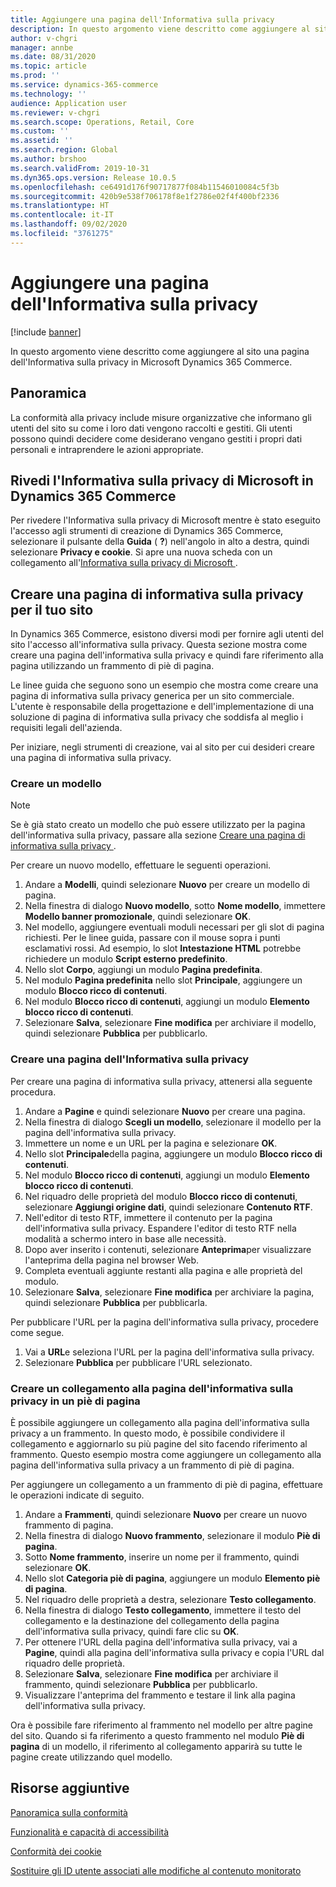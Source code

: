 ```yaml
---
title: Aggiungere una pagina dell'Informativa sulla privacy
description: In questo argomento viene descritto come aggiungere al sito una pagina dell'Informativa sulla privacy in Microsoft Dynamics 365 Commerce.
author: v-chgri
manager: annbe
ms.date: 08/31/2020
ms.topic: article
ms.prod: ''
ms.service: dynamics-365-commerce
ms.technology: ''
audience: Application user
ms.reviewer: v-chgri
ms.search.scope: Operations, Retail, Core
ms.custom: ''
ms.assetid: ''
ms.search.region: Global
ms.author: brshoo
ms.search.validFrom: 2019-10-31
ms.dyn365.ops.version: Release 10.0.5
ms.openlocfilehash: ce6491d176f90717877f084b11546010084c5f3b
ms.sourcegitcommit: 420b9e538f706178f8e1f2786e02f4f400bf2336
ms.translationtype: HT
ms.contentlocale: it-IT
ms.lasthandoff: 09/02/2020
ms.locfileid: "3761275"
---
```

# <a name="add-a-privacy-policy-page"></a>Aggiungere una pagina dell'Informativa sulla privacy


[!include [banner](includes/banner.md)]

In questo argomento viene descritto come aggiungere al sito una pagina dell'Informativa sulla privacy in Microsoft Dynamics 365 Commerce.

## <a name="overview"></a>Panoramica

La conformità alla privacy include misure organizzative che informano gli utenti del sito su come i loro dati vengono raccolti e gestiti. Gli utenti possono quindi decidere come desiderano vengano gestiti i propri dati personali e intraprendere le azioni appropriate.

## <a name="review-the-microsoft-privacy-statement-in-dynamics-365-commerce"></a>Rivedi l'Informativa sulla privacy di Microsoft in Dynamics 365 Commerce

Per rivedere l'Informativa sulla privacy di Microsoft mentre è stato eseguito l'accesso agli strumenti di creazione di Dynamics 365 Commerce, selezionare il pulsante della **Guida** ( **?**) nell'angolo in alto a destra, quindi selezionare **Privacy e cookie**. Si apre una nuova scheda con un collegamento all'[Informativa sulla privacy di Microsoft ](https://privacy.microsoft.com/privacystatement).

## <a name="build-a-privacy-policy-page-for-your-site"></a>Creare una pagina di informativa sulla privacy per il tuo sito

In Dynamics 365 Commerce, esistono diversi modi per fornire agli utenti del sito l'accesso all'informativa sulla privacy. Questa sezione mostra come creare una pagina dell'informativa sulla privacy e quindi fare riferimento alla pagina utilizzando un frammento di piè di pagina.

Le linee guida che seguono sono un esempio che mostra come creare una pagina di informativa sulla privacy generica per un sito commerciale. L'utente è responsabile della progettazione e dell'implementazione di una soluzione di pagina di informativa sulla privacy che soddisfa al meglio i requisiti legali dell'azienda.

Per iniziare, negli strumenti di creazione, vai al sito per cui desideri creare una pagina di informativa sulla privacy.

### <a name="create-a-template"></a>Creare un modello

> [!NOTE]
> Se è già stato creato un modello che può essere utilizzato per la pagina dell'informativa sulla privacy, passare alla sezione [Creare una pagina di informativa sulla privacy ](#build-a-privacy-policy-page).

Per creare un nuovo modello, effettuare le seguenti operazioni.

1. Andare a **Modelli**, quindi selezionare **Nuovo** per creare un modello di pagina.
1. Nella finestra di dialogo **Nuovo modello**, sotto **Nome modello**, immettere **Modello banner promozionale**, quindi selezionare **OK**.
1. Nel modello, aggiungere eventuali moduli necessari per gli slot di pagina richiesti. Per le linee guida, passare con il mouse sopra i punti esclamativi rossi. Ad esempio, lo slot **Intestazione HTML** potrebbe richiedere un modulo **Script esterno predefinito**.
1. Nello slot **Corpo**, aggiungi un modulo **Pagina predefinita**.
1. Nel modulo **Pagina predefinita** nello slot **Principale**, aggiungere un modulo **Blocco ricco di contenuti**.
1. Nel modulo **Blocco ricco di contenuti**, aggiungi un modulo **Elemento blocco ricco di contenuti**.
1. Selezionare **Salva**, selezionare **Fine modifica** per archiviare il modello, quindi selezionare **Pubblica** per pubblicarlo.

### <a name="build-a-privacy-policy-page"></a>Creare una pagina dell'Informativa sulla privacy

Per creare una pagina di informativa sulla privacy, attenersi alla seguente procedura.

1. Andare a **Pagine** e quindi selezionare **Nuovo** per creare una pagina.
1. Nella finestra di dialogo **Scegli un modello**, selezionare il modello per la pagina dell'informativa sulla privacy.
1. Immettere un nome e un URL per la pagina e selezionare **OK**. 
1. Nello slot **Principale**della pagina, aggiungere un modulo **Blocco ricco di contenuti**.
1. Nel modulo **Blocco ricco di contenuti**, aggiungi un modulo **Elemento blocco ricco di contenuti**.
1. Nel riquadro delle proprietà del modulo **Blocco ricco di contenuti**, selezionare **Aggiungi origine dati**, quindi selezionare **Contenuto RTF**.
1. Nell'editor di testo RTF, immettere il contenuto per la pagina dell'informativa sulla privacy. Espandere l'editor di testo RTF nella modalità a schermo intero in base alle necessità.
1. Dopo aver inserito i contenuti, selezionare **Anteprima**per visualizzare l'anteprima della pagina nel browser Web.
1. Completa eventuali aggiunte restanti alla pagina e alle proprietà del modulo.
1. Selezionare **Salva**, selezionare **Fine modifica** per archiviare la pagina, quindi selezionare **Pubblica** per pubblicarla.

Per pubblicare l'URL per la pagina dell'informativa sulla privacy, procedere come segue.

1. Vai a **URL**e seleziona l'URL per la pagina dell'informativa sulla privacy.
1. Selezionare **Pubblica** per pubblicare l'URL selezionato.

### <a name="create-a-link-to-the-privacy-policy-page-in-a-footer"></a>Creare un collegamento alla pagina dell'informativa sulla privacy in un piè di pagina

È possibile aggiungere un collegamento alla pagina dell'informativa sulla privacy a un frammento. In questo modo, è possibile condividere il collegamento e aggiornarlo su più pagine del sito facendo riferimento al frammento. Questo esempio mostra come aggiungere un collegamento alla pagina dell'informativa sulla privacy a un frammento di piè di pagina.

Per aggiungere un collegamento a un frammento di piè di pagina, effettuare le operazioni indicate di seguito.

1. Andare a **Frammenti**, quindi selezionare **Nuovo** per creare un nuovo frammento di pagina.
1. Nella finestra di dialogo **Nuovo frammento**, selezionare il modulo **Piè di pagina**.
1. Sotto **Nome frammento**, inserire un nome per il frammento, quindi selezionare **OK**.
1. Nello slot **Categoria piè di pagina**, aggiungere un modulo **Elemento piè di pagina**.
1. Nel riquadro delle proprietà a destra, selezionare **Testo collegamento**.
1. Nella finestra di dialogo **Testo collegamento**, immettere il testo del collegamento e la destinazione del collegamento della pagina dell'informativa sulla privacy, quindi fare clic su **OK**.
1. Per ottenere l'URL della pagina dell'informativa sulla privacy, vai a **Pagine**, quindi alla pagina dell'informativa sulla privacy e copia l'URL dal riquadro delle proprietà.
1. Selezionare **Salva**, selezionare **Fine modifica** per archiviare il frammento, quindi selezionare **Pubblica** per pubblicarlo.
1. Visualizzare l'anteprima del frammento e testare il link alla pagina dell'informativa sulla privacy.

Ora è possibile fare riferimento al frammento nel modello per altre pagine del sito. Quando si fa riferimento a questo frammento nel modulo **Piè di pagina** di un modello, il riferimento al collegamento apparirà su tutte le pagine create utilizzando quel modello.

## <a name="additional-resources"></a>Risorse aggiuntive

[Panoramica sulla conformità](compliance-overview.md)

[Funzionalità e capacità di accessibilità](accessibility.md)

[Conformità dei cookie](cookie-compliance.md)

[Sostituire gli ID utente associati alle modifiche al contenuto monitorato](replace-IDs-tracked-changes.md)

